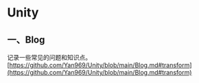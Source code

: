 # Unity  
## 一、Blog  
记录一些常见的问题和知识点。[https://github.com/Yan969/Unity/blob/main/Blog.md#transform](https://github.com/Yan969/Unity/blob/main/Blog.md#transform)
